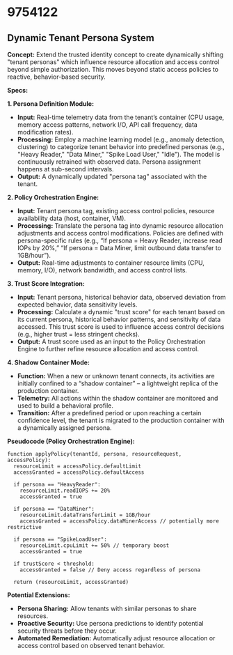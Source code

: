 # 9754122

## Dynamic Tenant Persona System

**Concept:** Extend the trusted identity concept to create dynamically shifting "tenant personas" which influence resource allocation and access control beyond simple authorization. This moves beyond static access policies to reactive, behavior-based security.

**Specs:**

**1. Persona Definition Module:**

*   **Input:** Real-time telemetry data from the tenant’s container (CPU usage, memory access patterns, network I/O, API call frequency, data modification rates).
*   **Processing:** Employ a machine learning model (e.g., anomaly detection, clustering) to categorize tenant behavior into predefined personas (e.g., "Heavy Reader," "Data Miner," "Spike Load User," "Idle").  The model is continuously retrained with observed data. Persona assignment happens at sub-second intervals.
*   **Output:**  A dynamically updated "persona tag" associated with the tenant.

**2. Policy Orchestration Engine:**

*   **Input:** Tenant persona tag, existing access control policies, resource availability data (host, container, VM).
*   **Processing:**  Translate the persona tag into dynamic resource allocation adjustments and access control modifications. Policies are defined with persona-specific rules (e.g., “If persona = Heavy Reader, increase read IOPs by 20%,” “If persona = Data Miner, limit outbound data transfer to 1GB/hour”).
*   **Output:**  Real-time adjustments to container resource limits (CPU, memory, I/O), network bandwidth, and access control lists.

**3. Trust Score Integration:**

*   **Input:** Tenant persona, historical behavior data, observed deviation from expected behavior, data sensitivity levels.
*   **Processing:** Calculate a dynamic "trust score" for each tenant based on its current persona, historical behavior patterns, and sensitivity of data accessed. This trust score is used to influence access control decisions (e.g., higher trust = less stringent checks).
*   **Output:**  A trust score used as an input to the Policy Orchestration Engine to further refine resource allocation and access control.

**4. Shadow Container Mode:**

*   **Function:** When a new or unknown tenant connects, its activities are initially confined to a “shadow container” – a lightweight replica of the production container.
*   **Telemetry:** All actions within the shadow container are monitored and used to build a behavioral profile.
*   **Transition:**  After a predefined period or upon reaching a certain confidence level, the tenant is migrated to the production container with a dynamically assigned persona.

**Pseudocode (Policy Orchestration Engine):**

```
function applyPolicy(tenantId, persona, resourceRequest, accessPolicy):
  resourceLimit = accessPolicy.defaultLimit
  accessGranted = accessPolicy.defaultAccess

  if persona == "HeavyReader":
    resourceLimit.readIOPS += 20%
    accessGranted = true

  if persona == "DataMiner":
    resourceLimit.dataTransferLimit = 1GB/hour
    accessGranted = accessPolicy.dataMinerAccess // potentially more restrictive

  if persona == "SpikeLoadUser":
    resourceLimit.cpuLimit += 50% // temporary boost
    accessGranted = true

  if trustScore < threshold:
    accessGranted = false // Deny access regardless of persona

  return (resourceLimit, accessGranted)
```

**Potential Extensions:**

*   **Persona Sharing:** Allow tenants with similar personas to share resources.
*   **Proactive Security:** Use persona predictions to identify potential security threats before they occur.
*   **Automated Remediation:** Automatically adjust resource allocation or access control based on observed tenant behavior.